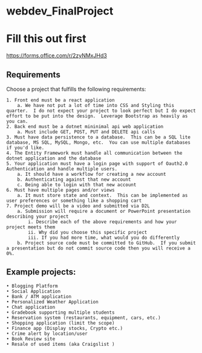 # webdev_FinalProject

# Fill this out first
https://forms.office.com/r/2zyNMxJHd3

## Requirements
Choose a project that fulfills the following requirements:

	1. Front end must be a react application
 		a. We have not put a lot of time into CSS and Styling this quarter.  I do not expect your project to look perfect but I do expect effort to be put into the design.  Leverage Bootstrap as heavily as you can.
	2. Back end must be a dotnet mininimal api web application
		a. Must include GET, POST, PUT and DELETE api calls
	3. Must have data persistence to a database.  This can be a SQL lite database, MS SQL, MySQL, Mongo, etc.  You can use multiple databases if you'd like. 
	4. The Entity Framework must handle all communication between the dotnet application and the database
	5. Your application must have a login page with support of Oauth2.0 Authentication and handle multiple users.
		a. It should have a workflow for creating a new account
		b. Authenticating against that new account
		c. Being able to login with that new account
	6. Must have multiple pages and/or views
 		a. It must store state and context.  This can be implemented as user preferences or something like a shopping cart
	7. Project demo will be a video and submitted via D2L
		a. Submission will require a document or PowerPoint presentation describing your project
			i. Describe each of the above requirements and how your project meets them
			ii. Why did you choose this specific project
			iii. If you had more time, what would you do differently
		b. Project source code must be committed to GitHub.  If you submit a presentation but do not commit source code then you will receive a 0%.  


## Example projects:
	• Blogging Platform
 	• Social Application
	• Bank / ATM application
	• Personalized Weather Application
	• Chat application
	• Gradebook supporting multiple students
	• Reservation system (restaurants, equipment, cars, etc.)
	• Shopping application (limit the scope)
	• Finance app (Display stocks, Crypto etc.)
	• Crime alert by location/user
	• Book Review site
	• Resale of used items (aka Craigslist )
 
